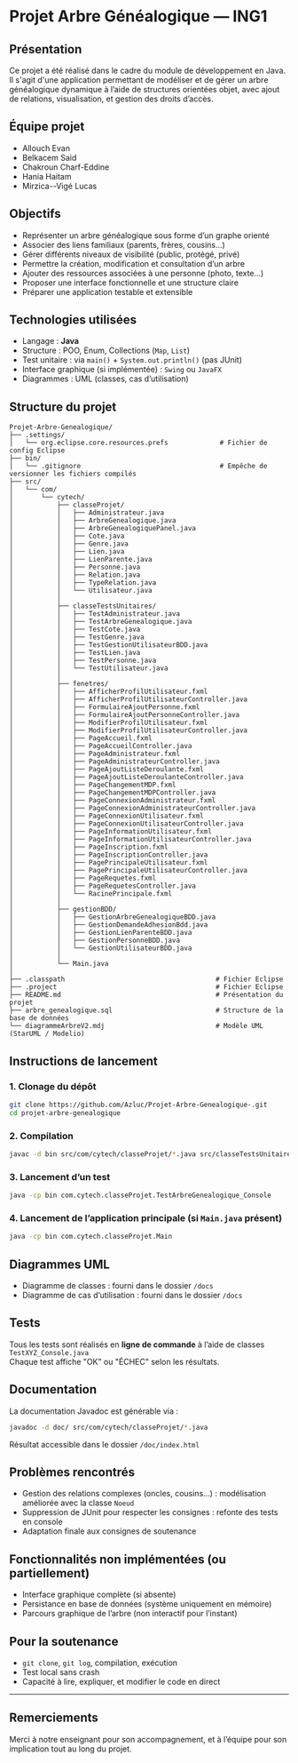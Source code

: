 #  Projet Arbre Généalogique — ING1

##  Présentation

Ce projet a été réalisé dans le cadre du module de développement en Java.  
Il s'agit d'une application permettant de modéliser et de gérer un arbre généalogique dynamique à l’aide de structures orientées objet, avec ajout de relations, visualisation, et gestion des droits d’accès.

##  Équipe projet

- Allouch Evan 
- Belkacem Said
- Chakroun Charf-Eddine
- Hania Haitam
- Mirzica--Vigé Lucas

##  Objectifs

- Représenter un arbre généalogique sous forme d’un graphe orienté
- Associer des liens familiaux (parents, frères, cousins...)
- Gérer différents niveaux de visibilité (public, protégé, privé)
- Permettre la création, modification et consultation d’un arbre
- Ajouter des ressources associées à une personne (photo, texte...)
- Proposer une interface fonctionnelle et une structure claire
- Préparer une application testable et extensible

##  Technologies utilisées

- Langage : **Java**
- Structure : POO, Enum, Collections (`Map`, `List`)
- Test unitaire : via `main()` + `System.out.println()` (pas JUnit)
- Interface graphique (si implémentée) : `Swing` ou `JavaFX`
- Diagrammes : UML (classes, cas d’utilisation)

##  Structure du projet

```
Projet-Arbre-Genealogique/
├── .settings/
│   └── org.eclipse.core.resources.prefs             # Fichier de config Eclipse
├── bin/
│   └── .gitignore                                   # Empêche de versionner les fichiers compilés
├── src/
│   └── com/
│       └── cytech/
│           ├── classeProjet/
│           │   ├── Administrateur.java
│           │   ├── ArbreGenealogique.java
│           │   ├── ArbreGenealogiquePanel.java
│           │   ├── Cote.java
│           │   ├── Genre.java
│           │   ├── Lien.java
│           │   ├── LienParente.java
│           │   ├── Personne.java
│           │   ├── Relation.java
│           │   ├── TypeRelation.java
│           │   └── Utilisateur.java
│           │
│           ├── classeTestsUnitaires/
│           │   ├── TestAdministrateur.java
│           │   ├── TestArbreGenealogique.java
│           │   ├── TestCote.java
│           │   ├── TestGenre.java
│           │   ├── TestGestionUtilisateurBDD.java
│           │   ├── TestLien.java
│           │   ├── TestPersonne.java
│           │   └── TestUtilisateur.java
│           │
│           ├── fenetres/
│           │   ├── AfficherProfilUtilisateur.fxml
│           │   ├── AfficherProfilUtilisateurController.java
│           │   ├── FormulaireAjoutPersonne.fxml
│           │   ├── FormulaireAjoutPersonneController.java
│           │   ├── ModifierProfilUtilisateur.fxml
│           │   ├── ModifierProfilUtilisateurController.java
│           │   ├── PageAccueil.fxml
│           │   ├── PageAccueilController.java
│           │   ├── PageAdministrateur.fxml
│           │   ├── PageAdministrateurController.java
│           │   ├── PageAjoutListeDeroulante.fxml
│           │   ├── PageAjoutListeDeroulanteController.java
│           │   ├── PageChangementMDP.fxml
│           │   ├── PageChangementMDPController.java
│           │   ├── PageConnexionAdministrateur.fxml
│           │   ├── PageConnexionAdministrateurController.java
│           │   ├── PageConnexionUtilisateur.fxml
│           │   ├── PageConnexionUtilisateurController.java
│           │   ├── PageInformationUtilisateur.fxml
│           │   ├── PageInformationUtilisateurController.java
│           │   ├── PageInscription.fxml
│           │   ├── PageInscriptionController.java
│           │   ├── PagePrincipaleUtilisateur.fxml
│           │   ├── PagePrincipaleUtilisateurController.java
│           │   ├── PageRequetes.fxml
│           │   ├── PageRequetesController.java
│           │   └── RacinePrincipale.fxml
│           │
│           ├── gestionBDD/
│           │   ├── GestionArbreGenealogiqueBDD.java
│           │   ├── GestionDemandeAdhesionBdd.java
│           │   ├── GestionLienParenteBDD.java
│           │   ├── GestionPersonneBDD.java
│           │   └── GestionUtilisateurBDD.java
│           │
│           └── Main.java
│
├── .classpath                                      # Fichier Eclipse
├── .project                                        # Fichier Eclipse
├── README.md                                       # Présentation du projet
├── arbre_genealogique.sql                          # Structure de la base de données
└── diagrammeArbreV2.mdj                            # Modèle UML (StarUML / Modelio)

```

##  Instructions de lancement

### 1. Clonage du dépôt

```bash
git clone https://github.com/Azluc/Projet-Arbre-Genealogique-.git
cd projet-arbre-genealogique
```

### 2. Compilation

```bash
javac -d bin src/com/cytech/classeProjet/*.java src/classeTestsUnitaires/*.java
```

### 3. Lancement d’un test

```bash
java -cp bin com.cytech.classeProjet.TestArbreGenealogique_Console
```

### 4. Lancement de l’application principale (si `Main.java` présent)

```bash
java -cp bin com.cytech.classeProjet.Main
```

##  Diagrammes UML

-  Diagramme de classes : fourni dans le dossier `/docs`
-  Diagramme de cas d’utilisation : fourni dans le dossier `/docs`

##  Tests

Tous les tests sont réalisés en **ligne de commande** à l’aide de classes `TestXYZ_Console.java`  
Chaque test affiche "OK" ou "ÉCHEC" selon les résultats.

##  Documentation

La documentation Javadoc est générable via :

```bash
javadoc -d doc/ src/com/cytech/classeProjet/*.java
```

Résultat accessible dans le dossier `/doc/index.html`

##  Problèmes rencontrés

- Gestion des relations complexes (oncles, cousins...) : modélisation améliorée avec la classe `Noeud`
- Suppression de JUnit pour respecter les consignes : refonte des tests en console
- Adaptation finale aux consignes de soutenance

##  Fonctionnalités non implémentées (ou partiellement)

- Interface graphique complète (si absente)
- Persistance en base de données (système uniquement en mémoire)
- Parcours graphique de l’arbre (non interactif pour l’instant)

## Pour la soutenance

-  `git clone`, `git log`, compilation, exécution
-  Test local sans crash
-  Capacité à lire, expliquer, et modifier le code en direct

---

##  Remerciements

Merci à notre enseignant pour son accompagnement, et à l’équipe pour son implication tout au long du projet.
